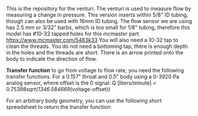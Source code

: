 This is the repository for the venturi. 
The venturi is used to measure flow by measuring a change in pressure.
This version inserts within 5/8" ID tubing, though can also be used with 16mm ID tubing. 
The flow sensor we are using has 2.5 mm or 3/32" barbs, which is too small for 1/8" tubing, therefore this model has #10-32 tapped holes for this mcmaster part. 
https://www.mcmaster.com/5463k33
You will also need a 10-32 tap to clean the threads. You do not need a bottoming tap, there is enough depth in the holes and the threads are short.
There is an arrow printed onto the body to indicate the direction of flow. 

**Transfer function**
to go from voltage to flow rate, you need the following transfer functions.
For a 0.157" throat and 0.5" body using a 0-3920 Pa analog sensor, where offset is the 0 signal:
Q [liters/minute] = 0.75398*sqrt(1346.584669*(voltage-offset))

For an arbitrary body geometry, you can use the following short spreadsheet to return the transfer function:


